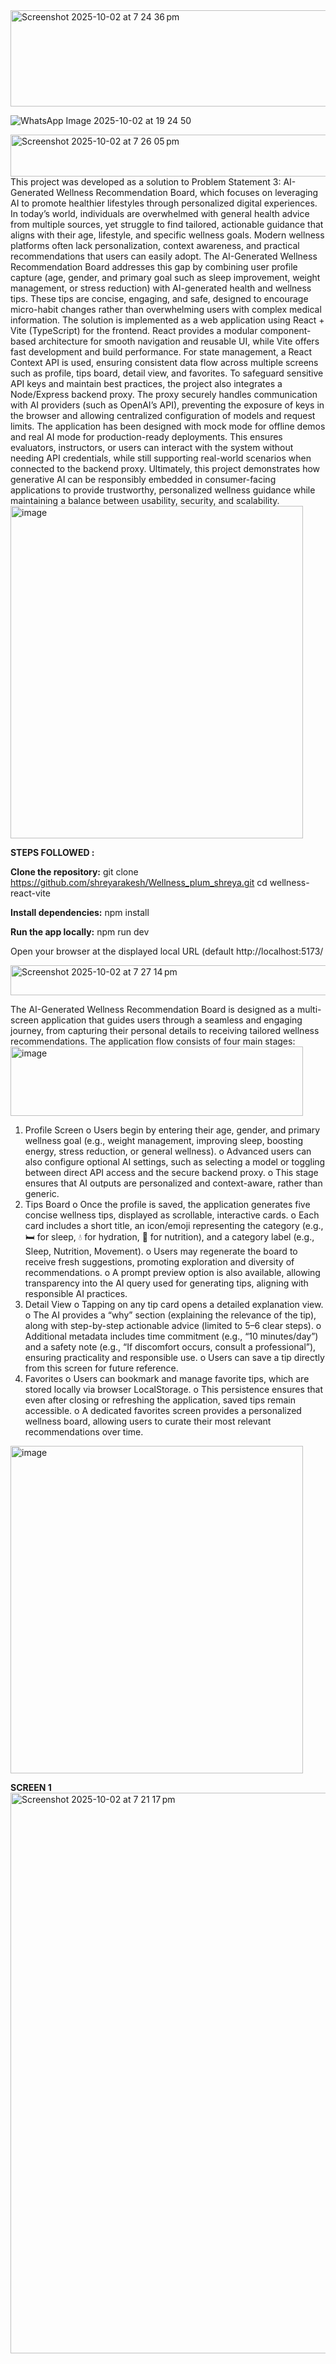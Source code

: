 
<img width="754" height="154" alt="Screenshot 2025-10-02 at 7 24 36 pm" src="https://github.com/user-attachments/assets/e54ed895-e9f2-4bf8-978b-32b705b0e497" />




![WhatsApp Image 2025-10-02 at 19 24 50](https://github.com/user-attachments/assets/42a7c14d-1b39-4a37-b4e4-d252c8095eab)

<img width="793" height="67" alt="Screenshot 2025-10-02 at 7 26 05 pm" src="https://github.com/user-attachments/assets/95765e52-6ab7-4d3f-b203-d292b2282103" />
This project was developed as a solution to Problem Statement 3: AI-Generated Wellness Recommendation Board, which focuses on leveraging AI to promote healthier lifestyles through personalized digital experiences.
In today’s world, individuals are overwhelmed with general health advice from multiple sources, yet struggle to find tailored, actionable guidance that aligns with their age, lifestyle, and specific wellness goals. Modern wellness platforms often lack personalization, context awareness, and practical recommendations that users can easily adopt.
The AI-Generated Wellness Recommendation Board addresses this gap by combining user profile capture (age, gender, and primary goal such as sleep improvement, weight management, or stress reduction) with AI-generated health and wellness tips. These tips are concise, engaging, and safe, designed to encourage micro-habit changes rather than overwhelming users with complex medical information.
The solution is implemented as a web application using React + Vite (TypeScript) for the frontend. React provides a modular component-based architecture for smooth navigation and reusable UI, while Vite offers fast development and build performance. For state management, a React Context API is used, ensuring consistent data flow across multiple screens such as profile, tips board, detail view, and favorites.
To safeguard sensitive API keys and maintain best practices, the project also integrates a Node/Express backend proxy. The proxy securely handles communication with AI providers (such as OpenAI’s API), preventing the exposure of keys in the browser and allowing centralized configuration of models and request limits.
The application has been designed with mock mode for offline demos and real AI mode for production-ready deployments. This ensures evaluators, instructors, or users can interact with the system without needing API credentials, while still supporting real-world scenarios when connected to the backend proxy.
Ultimately, this project demonstrates how generative AI can be responsibly embedded in consumer-facing applications to provide trustworthy, personalized wellness guidance while maintaining a balance between usability, security, and scalability.
<img width="468" height="532" alt="image" src="https://github.com/user-attachments/assets/1d4d106a-877a-46a7-8044-ac3df8226a94" />



**STEPS FOLLOWED :**


**Clone the repository:**
git clone https://github.com/shreyarakesh/Wellness_plum_shreya.git
cd wellness-react-vite

**Install dependencies:**
npm install

**Run the app locally:**
npm run dev

Open your browser at the displayed local URL (default http://localhost:5173/



<img width="783" height="48" alt="Screenshot 2025-10-02 at 7 27 14 pm" src="https://github.com/user-attachments/assets/1cd2d7dd-926c-48ce-a86a-92fbd3576bd7" />

The AI-Generated Wellness Recommendation Board is designed as a multi-screen application that guides users through a seamless and engaging journey, from capturing their personal details to receiving tailored wellness recommendations.
The application flow consists of four main stages:
<img width="468" height="111" alt="image" src="https://github.com/user-attachments/assets/b08a190c-fee1-4142-849e-4dacfd00691a" />

1.	Profile Screen
o	Users begin by entering their age, gender, and primary wellness goal (e.g., weight management, improving sleep, boosting energy, stress reduction, or general wellness).
o	Advanced users can also configure optional AI settings, such as selecting a model or toggling between direct API access and the secure backend proxy.
o	This stage ensures that AI outputs are personalized and context-aware, rather than generic.
2.	Tips Board
o	Once the profile is saved, the application generates five concise wellness tips, displayed as scrollable, interactive cards.
o	Each card includes a short title, an icon/emoji representing the category (e.g., 🛏️ for sleep, 💧 for hydration, 🍳 for nutrition), and a category label (e.g., Sleep, Nutrition, Movement).
o	Users may regenerate the board to receive fresh suggestions, promoting exploration and diversity of recommendations.
o	A prompt preview option is also available, allowing transparency into the AI query used for generating tips, aligning with responsible AI practices.
3.	Detail View
o	Tapping on any tip card opens a detailed explanation view.
o	The AI provides a “why” section (explaining the relevance of the tip), along with step-by-step actionable advice (limited to 5–6 clear steps).
o	Additional metadata includes time commitment (e.g., “10 minutes/day”) and a safety note (e.g., “If discomfort occurs, consult a professional”), ensuring practicality and responsible use.
o	Users can save a tip directly from this screen for future reference.
4.	Favorites
o	Users can bookmark and manage favorite tips, which are stored locally via browser LocalStorage.
o	This persistence ensures that even after closing or refreshing the application, saved tips remain accessible.
o	A dedicated favorites screen provides a personalized wellness board, allowing users to curate their most relevant recommendations over time.
<img width="468" height="524" alt="image" src="https://github.com/user-attachments/assets/abb61707-724e-4173-b147-26ad9b42cd1e" />

**SCREEN 1**
<img width="1141" height="897" alt="Screenshot 2025-10-02 at 7 21 17 pm" src="https://github.com/user-attachments/assets/42b6504b-e96c-4143-8729-ed21dc41928d" />





